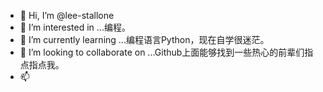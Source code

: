 - 👋 Hi, I’m @lee-stallone
- 👀 I’m interested in ...编程。
- 🌱 I’m currently learning ...编程语言Python，现在自学很迷茫。
- 💞️ I’m looking to collaborate on ...Github上面能够找到一些热心的前辈们指点指点我。
- 📫 

<!---
lee-stallone/lee-stallone is a ✨ special ✨ repository because its `README.md` (this file) appears on your GitHub profile.
You can click the Preview link to take a look at your changes.
--->
